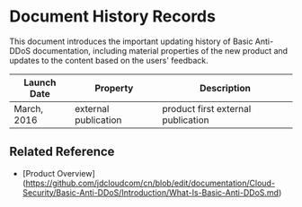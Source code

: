 # Document History Records

This document introduces the important updating history of Basic Anti-DDoS documentation, including material properties of the new product and updates to the content based on the users' feedback.

| Launch Date | Property | Description |
|-|-|-|
| March, 2016 | external publication | product first external publication |

## Related Reference

- [Product Overview] (https://github.com/jdcloudcom/cn/blob/edit/documentation/Cloud-Security/Basic-Anti-DDoS/Introduction/What-Is-Basic-Anti-DDoS.md)
